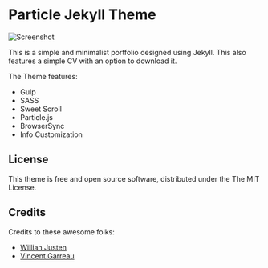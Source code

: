 # Particle Jekyll Theme

![Screenshot](https://github.com/nsurampu/nsurampu.github.io/blob/master/web-screenshot.JPG)

This is a simple and minimalist portfolio designed using Jekyll. This also features a simple CV with an option to download it.

The Theme features:

- Gulp
- SASS
- Sweet Scroll
- Particle.js
- BrowserSync
- Info Customization

## License

This theme is free and open source software, distributed under the The MIT License.

## Credits

Credits to these awesome folks:
- [Willian Justen](https://github.com/willianjusten/will-jekyll-template)
- [Vincent Garreau](https://github.com/VincentGarreau/particles.js/)
